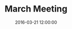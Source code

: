 ---
layout: post
title:  "March Meeting"
date:   2016-03-21 12:00:00
category: land-use
background: During this meeting of the Land Use subcommittee we discussed the group's goals and objectives
agenda: land-use-agenda-2016-03-21.pdf
documents:
  - title: Meeting Packet
    doc-url: land-use-packet-2016-03-21.pdf
    doc-type: PDF
  - title: Meeting Slides
    doc-url: land-use-slides-2016-03-21.pdf
    doc-type: PDF
  - title: Draft Goals by Category&#58; Growth Management, Part 1 - <i>First Draft</i>
    doc-url: land-use-proposed-goals-pt1-2016-03-21.pdf
    doc-type: PDF
minutes: land-use-sub-minutes-03-21-16.pdf
---